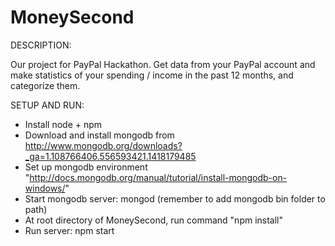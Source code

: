 MoneySecond
===========

DESCRIPTION:

Our project for PayPal Hackathon. Get data from your PayPal account and make statistics of your spending / income in the past 12 months, and categorize them.

SETUP AND RUN:

* Install node + npm
* Download and install mongodb from http://www.mongodb.org/downloads?_ga=1.108766406.556593421.1418179485
* Set up mongodb environment "http://docs.mongodb.org/manual/tutorial/install-mongodb-on-windows/"
* Start mongodb server: mongod (remember to add mongodb bin folder to path)
* At root directory of MoneySecond, run command "npm install"
* Run server: npm start
